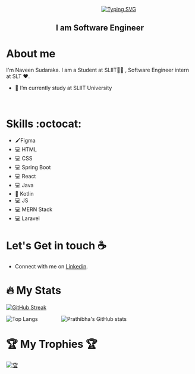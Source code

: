 &emsp;&emsp;&emsp;&emsp;&emsp;&emsp;&emsp;&emsp;&emsp;&emsp;&emsp;&emsp;&emsp;&emsp;&emsp;&emsp;&emsp;&emsp;
<a href="https://git.io/typing-svg"><img src="https://readme-typing-svg.demolab.com?font=Fira+Code&weight=600&size=25&pause=1000&color=9100F7&vCenter=true&random=false&width=435&lines=Hi+I+Am+Naveen+Sudaraka+%F0%9F%91%8B+" alt="Typing SVG" /></a>

<h2 align = "center"> I am Software Engineer </h2>

# About me

I'm Naveen Sudaraka. I am a Student at SLIIT👩‍🎓 , Software Engineer intern at SLT :heart:.
<br>

- 🌱 I’m currently study at SLIIT University

 <br>

# Skills :octocat:
  - 🖌️Figma<br>
  - 💻 HTML<br>
  - 💻 CSS<br>
  - 💻 Spring Boot<br>
  - 💻 React<br>
  - 💻 Java<br>
  - 📱 Kotlin<br>
  - 💻 JS<br>
  - 💻 MERN Stack<br>
  - 💻 Laravel<br>


# Let's Get in touch :coffee:
- Connect with me on [Linkedin](www.linkedin.com/in/naveen-jayaneththi-033bb82a1).

# :fire: My Stats 
  [![GitHub Streak](https://github-readme-streak-stats.herokuapp.com?user=PrathibhaSithu&theme=midnight-purple&hide_border=true&date_format=M%20j%5B%2C%20Y%5D)](https://git.io/streak-stats)

  ![Top Langs](https://github-readme-stats.vercel.app/api/top-langs/?username=PrathibhaSithu&layout=compact&theme=midnight-purple)
  &nbsp;&nbsp;&nbsp;&nbsp;&nbsp;&nbsp;&nbsp;&nbsp;&nbsp;&nbsp;&nbsp;&nbsp;&nbsp;&nbsp;
  ![Prathibha's GitHub stats](https://github-readme-stats.vercel.app/api?username=PrathibhaSithu&theme=midnight-purple&show_icons=true)

# 🏆 My Trophies 🏆
  <p align="left"> 
   <a href="https://github.com/ryo-ma/github-profile-trophy"><img src="https://github-profile-trophy.vercel.app/?username=PrathibhaSithu&theme=juicyfresh&margin-w=15&margin-h=15" alt="🏆" /></a> 
  </p>
